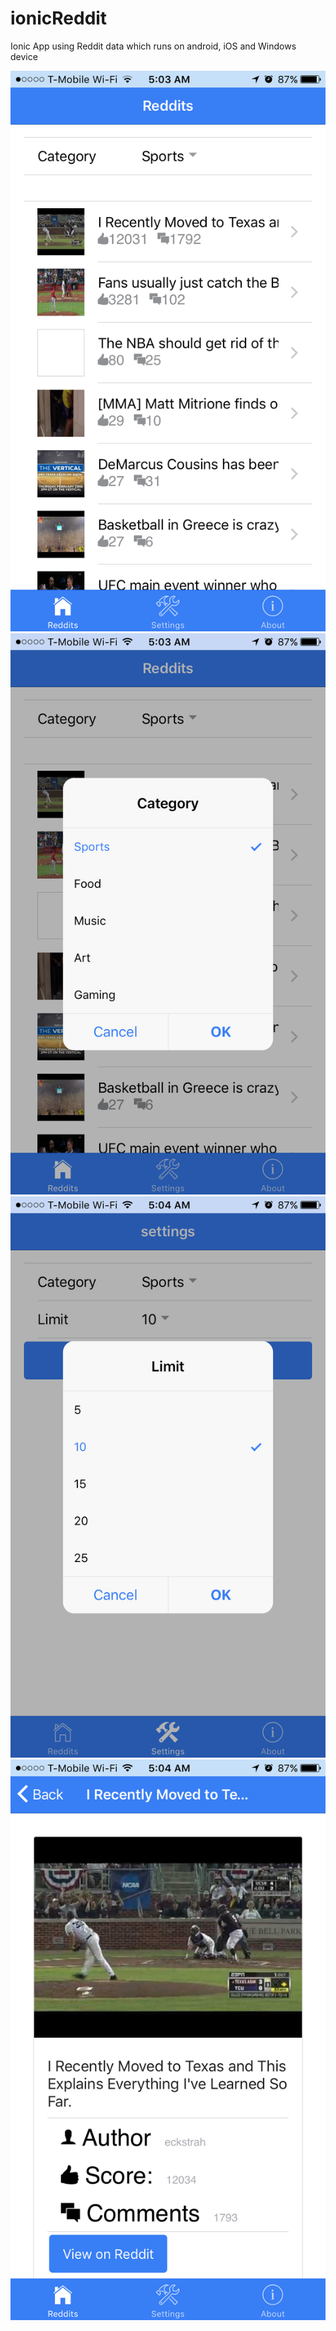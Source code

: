 # ionicReddit
Ionic App using Reddit data which runs on android, iOS and Windows device

![alt text](screenshots/home.png "Home Page -  This is opening/welcome page to the application")
![alt text](screenshots/category.png "Changing Category")
![alt text](screenshots/settings.png "Setting Page")
![alt text](screenshots/details.png "Details of posts")

